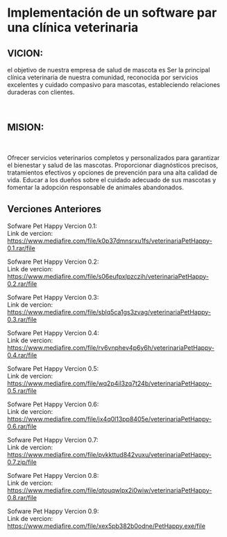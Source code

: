 # Implementación de un software par una clínica veterinaria


<H2>VICION:</H2>
<p>el objetivo de nuestra empresa de salud de mascota es Ser la principal clínica veterinaria de nuestra comunidad, reconocida por servicios excelentes y cuidado compasivo para mascotas, estableciendo relaciones duraderas con clientes.</p><br>
<h2>MISION:</h2><br>
<p>Ofrecer servicios veterinarios completos y personalizados para garantizar el bienestar y salud de las mascotas. Proporcionar diagnósticos precisos, tratamientos efectivos y opciones de prevención para una alta calidad de vida. Educar a los dueños sobre el cuidado adecuado de sus mascotas y fomentar la adopción responsable de animales abandonados.</p>

<h2>Verciones Anteriores</h2>

Sofware Pet Happy Vercion 0.1:<br>
Link de vercion: https://www.mediafire.com/file/k0p37dmnsrxu1fs/veterinariaPetHappy-0.1.rar/file

Sofware Pet Happy Vercion 0.2:<br>
Link de vercion: https://www.mediafire.com/file/s06eufpxlpzczih/veterinariaPetHappy-0.2.rar/file

Sofware Pet Happy Vercion 0.3:<br>
Link de vercion: https://www.mediafire.com/file/sblq5ca1gs3zvag/veterinariaPetHappy-0.3.rar/file

Sofware Pet Happy Vercion 0.4:<br>
Link de vercion: https://www.mediafire.com/file/rv6vnphev4p6y6h/veterinariaPetHappy-0.4.rar/file

Sofware Pet Happy Vercion 0.5:<br>
Link de vercion: https://www.mediafire.com/file/wq2p4il3zq7t24b/veterinariaPetHappy-0.5.rar/file

Sofware Pet Happy Vercion 0.6:<br>
Link de vercion: https://www.mediafire.com/file/jx4q0l13pp8405e/veterinariaPetHappy-0.6.rar/file

Sofware Pet Happy Vercion 0.7:<br>
Link de vercion: https://www.mediafire.com/file/pvkkttud842vuxu/veterinariaPetHappy-0.7.zip/file

Sofware Pet Happy Vercion 0.8:<br>
Link de vercion: https://www.mediafire.com/file/qtouqwlpx2i0wiw/veterinariaPetHappy-0.8.rar/file

Sofware Pet Happy Vercion 0.9:<br>
Link de vercion: https://www.mediafire.com/file/xex5pb382b0odne/PetHappy.exe/file
